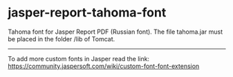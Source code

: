 # jasper-report-tahoma-font
Tahoma font for Jasper Report PDF (Russian font).
The file tahoma.jar must be placed in the folder /lib of Tomcat.
_____________________________

To add more custom fonts in Jasper read the link: https://community.jaspersoft.com/wiki/custom-font-font-extension
